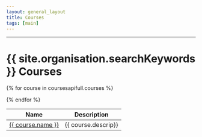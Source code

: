 ```yaml
---
layout: general_layout
title: Courses
tags: [main]
---
```


<hr class="my-2">
<h1>{{ site.organisation.searchKeywords }} Courses</h1>

<table class="table">
<thead>
    <tr>
       <th>Name</th><th>Description</th>
    </tr> 
</thead>
<tbody>
</tbody>

{% for course in coursesapifull.courses %}
<tr>
<td><a href="/courses/{{ course.name | slug }}/">{{ course.name }}</a></td>
<td>{{ course.descrip}}</td>
</tr>
{% endfor %}

</table>



    


